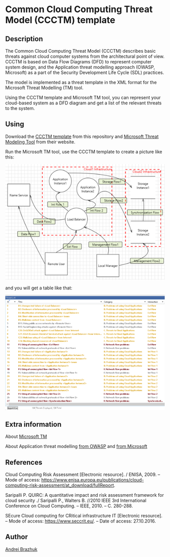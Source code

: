

# Common Cloud Computing Threat Model (CCCTM) template


## Description 

The Common Cloud Computing Threat Model (CCCTM) describes basic threats against cloud computer systems from the architectural point of view. 
CCCTM is based on Data Flow Diagrams (DFD) to represent computer system design, and the Application threat modelling approach (OWASP, Microsoft) as a part of the Security Development Life Cycle (SDL) practices.

The model is implemented as a threat template in the XML format for the Microsoft Threat Modelling (TM) tool.

Using the CCCTM template and Microsoft TM tool, you can represent your cloud-based system as a DFD diagram and get a list of the relevant threats to the system.

## Using

Download the [CCCTM template](CCCTM_template.tb7) from this repository and [Microsoft Threat Modeling Tool](https://aka.ms/threatmodelingtool) from their website. 

Run the Microsoft TM tool, use the CCCTM template to create a picture like this:

![Diagram example](pics/diagram.png)

and you will get a table like that:

![Threat list](pics/table.png)


## Extra information

About [Microsoft TM](https://docs.microsoft.com/en-us/azure/security/develop/threat-modeling-tool)

About Application threat modelling [from OWASP](https://www.owasp.org/index.php/Application_Threat_Modeling) and [from Microsoft](https://www.microsoft.com/en-us/securityengineering/sdl/threatmodeling)


## References


Cloud Computing Risk Assessment [Electronic resource]. / ENISA, 2009. – Mode of access: https://www.enisa.europa.eu/publications/cloud-computing-risk-assessment/at_download/fullReport.

Saripalli P. QUIRC: A quantitative impact and risk assessment framework for cloud security ./ Saripalli P., Walters B. //2010 IEEE 3rd International Conference on Cloud Computing. – IEEE, 2010. – С. 280-288.

SEcure Cloud computing for CRitical infrastructure IT [Electronic resource]. – Mode of access: https://www.seccrit.eu/. – Date of access: 27.10.2016.


## Author

[Andrei Brazhuk](https://scholar.google.com/citations?user=lxR8RLkAAAAJ&hl)

